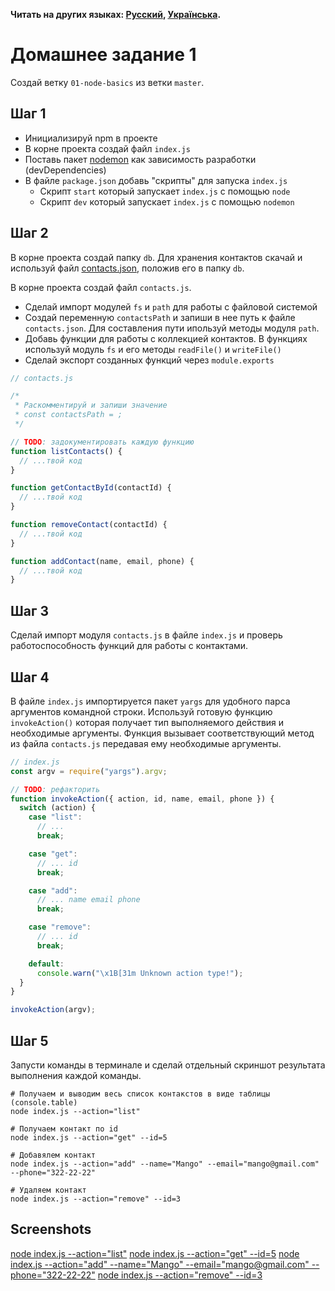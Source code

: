 **Читать на других языках: [Русский](README.md), [Українська](README.ua.md).**

# Домашнее задание 1

Создай ветку `01-node-basics` из ветки `master`.

## Шаг 1

- Инициализируй npm в проекте
- В корне проекта создай файл `index.js`
- Поставь пакет [nodemon](https://www.npmjs.com/package/nodemon) как зависимость
  разработки (devDependencies)
- В файле `package.json` добавь "скрипты" для запуска `index.js`
  - Скрипт `start` который запускает `index.js` с помощью `node`
  - Скрипт `dev` который запускает `index.js` с помощью `nodemon`

## Шаг 2

В корне проекта создай папку `db`. Для хранения контактов скачай и используй
файл [contacts.json](./contacts.json), положив его в папку `db`.

В корне проекта создай файл `contacts.js`.

- Сделай импорт модулей `fs` и `path` для работы с файловой системой
- Создай переменную `contactsPath` и запиши в нее путь к файле `contacts.json`.
  Для составления пути ипользуй методы модуля `path`.
- Добавь функции для работы с коллекцией контактов. В функциях используй модуль
  `fs` и его методы `readFile()` и `writeFile()`
- Сделай экспорт созданных функций через `module.exports`

```js
// contacts.js

/*
 * Раскомментируй и запиши значение
 * const contactsPath = ;
 */

// TODO: задокументировать каждую функцию
function listContacts() {
  // ...твой код
}

function getContactById(contactId) {
  // ...твой код
}

function removeContact(contactId) {
  // ...твой код
}

function addContact(name, email, phone) {
  // ...твой код
}
```

## Шаг 3

Сделай импорт модуля `contacts.js` в файле `index.js` и проверь
работоспособность функций для работы с контактами.

## Шаг 4

В файле `index.js` импортируется пакет `yargs` для удобного парса аргументов
командной строки. Используй готовую функцию `invokeAction()` которая получает
тип выполняемого действия и необходимые аргументы. Функция вызывает
соответствующий метод из файла `contacts.js` передавая ему необходимые
аргументы.

```js
// index.js
const argv = require("yargs").argv;

// TODO: рефакторить
function invokeAction({ action, id, name, email, phone }) {
  switch (action) {
    case "list":
      // ...
      break;

    case "get":
      // ... id
      break;

    case "add":
      // ... name email phone
      break;

    case "remove":
      // ... id
      break;

    default:
      console.warn("\x1B[31m Unknown action type!");
  }
}

invokeAction(argv);
```

## Шаг 5

Запусти команды в терминале и сделай отдельный скриншот результата выполнения
каждой команды.

```shell
# Получаем и выводим весь список контакстов в виде таблицы (console.table)
node index.js --action="list"

# Получаем контакт по id
node index.js --action="get" --id=5

# Добавялем контакт
node index.js --action="add" --name="Mango" --email="mango@gmail.com" --phone="322-22-22"

# Удаляем контакт
node index.js --action="remove" --id=3
```

## Screenshots

[node index.js --action="list"](https://ibb.co/R7DPjLz)
[node index.js --action="get" --id=5](https://ibb.co/6Bw6nVw)
[node index.js --action="add" --name="Mango" --email="mango@gmail.com" --phone="322-22-22"](https://ibb.co/SXNSRTj)
[node index.js --action="remove" --id=3](https://ibb.co/T0kTnCR)
